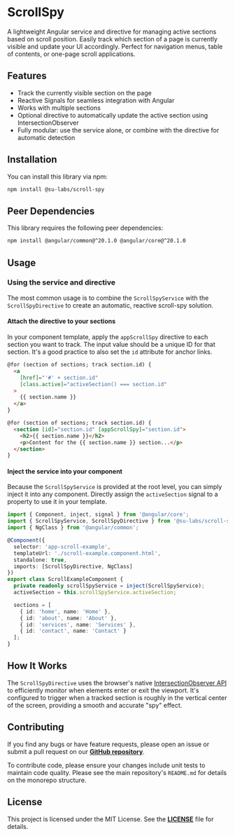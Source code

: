 # ScrollSpy

A lightweight Angular service and directive for managing active sections based on scroll position. Easily track which section of a page is currently visible and update your UI accordingly. Perfect for navigation menus, table of contents, or one-page scroll applications.

## Features

- Track the currently visible section on the page
- Reactive Signals for seamless integration with Angular
- Works with multiple sections
- Optional directive to automatically update the active section using IntersectionObserver
- Fully modular: use the service alone, or combine with the directive for automatic detection

## Installation

You can install this library via npm:

```sh
npm install @su-labs/scroll-spy
```

## Peer Dependencies

This library requires the following peer dependencies:

```sh
npm install @angular/common@^20.1.0 @angular/core@^20.1.0
```

## Usage

### Using the service and directive

The most common usage is to combine the `ScrollSpyService` with the `ScrollSpyDirective` to create an automatic, reactive scroll-spy solution.

#### Attach the directive to your sections

In your component template, apply the `appScrollSpy` directive to each section you want to track. The input value should be a unique ID for that section. It's a good practice to also set the `id` attribute for anchor links.

```html
@for (section of sections; track section.id) {
  <a
    [href]="'#' + section.id"
    [class.active]="activeSection() === section.id"
  >
    {{ section.name }}
  </a>
}

@for (section of sections; track section.id) {
  <section [id]="section.id" [appScrollSpy]="section.id">
    <h2>{{ section.name }}</h2>
    <p>Content for the {{ section.name }} section...</p>
  </section>
}
```

#### Inject the service into your component

Because the `ScrollSpyService` is provided at the root level, you can simply inject it into any component. Directly assign the `activeSection` signal to a property to use it in your template.

```ts
import { Component, inject, signal } from '@angular/core';
import { ScrollSpyService, ScrollSpyDirective } from '@su-labs/scroll-spy';
import { NgClass } from '@angular/common';

@Component({
  selector: 'app-scroll-example',
  templateUrl: './scroll-example.component.html',
  standalone: true,
  imports: [ScrollSpyDirective, NgClass]
})
export class ScrollExampleComponent {
  private readonly scrollSpyService = inject(ScrollSpyService);
  activeSection = this.scrollSpyService.activeSection;

  sections = [
    { id: 'home', name: 'Home' },
    { id: 'about', name: 'About' },
    { id: 'services', name: 'Services' },
    { id: 'contact', name: 'Contact' }
  ];
}
```

## How It Works

The `ScrollSpyDirective` uses the browser's native [IntersectionObserver API](https://developer.mozilla.org/en-US/docs/Web/API/Intersection_Observer_API) to efficiently monitor when elements enter or exit the viewport. It's configured to trigger when a tracked section is roughly in the vertical center of the screen, providing a smooth and accurate "spy" effect.

## Contributing

If you find any bugs or have feature requests, please open an issue or submit a pull request on our [**GitHub repository**](https://github.com/Greezaaa/settings-utils-lib.git).

To contribute code, please ensure your changes include unit tests to maintain code quality. Please see the main repository's `README.md` for details on the monorepo structure.

## License

This project is licensed under the MIT License. See the [**LICENSE**](https://github.com/Greezaaa/settings-utils-lib/blob/main/projects/su-labs/scroll-spy/LICENSE) file for details.